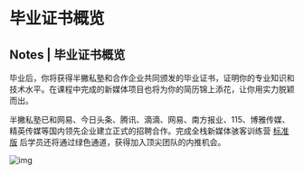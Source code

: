 # 毕业证书概览

## Notes | 毕业证书概览

毕业后，你将获得半撇私塾和合作企业共同颁发的毕业证书，证明你的专业知识和技术水平。在课程中完成的新媒体项目也将为你的简历锦上添花，让你用实力脱颖而出。

半撇私塾已和网易、今日头条、腾讯、滴滴、网易、南方报业、115、博雅传媒、精英传媒等国内领先企业建立正式的招聘合作。完成全栈新媒体骇客训练营 [标准版](http://learn.bpteach.com/classroom/12/threads) 后学员还将通过绿色通道，获得加入顶尖团队的内推机会。

![img](http://cdn.bpteach.com/image/certificate.jpg)



